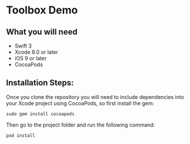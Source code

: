 # Toolbox Demo

## What you will need
- Swift 3
- Xcode 8.0 or later
- iOS 9 or later
- CocoaPods

## Installation Steps:

Once you clone the repository you will need to include dependencies into your Xcode project using CocoaPods, so first install the gem:
```
sudo gem install cocoapods
```
Then go to the project folder and run the following command:
```
pod install
```
